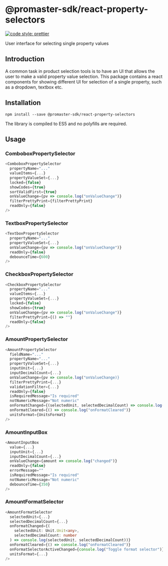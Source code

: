 # @promaster-sdk/react-property-selectors

[![code style: prettier][prettier-image]][prettier-url]

User interface for selecting single property values

## Introduction

A common task in product selection tools is to have an UI that allows the user to make a valid property value selection. This package contains a react components for showing different UI for selection of a single property, such as a dropdown, textbox etc.

## Installation

`npm install --save @promaster-sdk/react-property-selectors`

The library is compiled to ES5 and no polyfills are required.

## Usage

### ComboboxPropertySelector

```ts
<ComboboxPropertySelector
  propertyName="..."
  valueItems={...}
  propertyValueSet={...}
  locked={false}
  showCodes={true}
  sortValidFirst={true}
  onValueChange={pv => console.log("onValueChange")}
  filterPrettyPrint={filterPrettyPrint}
  readOnly={false}
/>
```

### TextboxPropertySelector

```ts
<TextboxPropertySelector
  propertyName="..."
  propertyValueSet={...}
  onValueChange={pv => console.log("onValueChange")}
  readOnly={false}
  debounceTime={600}
/>
```

### CheckboxPropertySelector

```ts
<CheckboxPropertySelector
  propertyName="..."
  valueItems={...}
  propertyValueSet={...}
  locked={false}
  showCodes={true}
  onValueChange={pv => console.log("onValueChange")}
  filterPrettyPrint={() => ""}
  readOnly={false}
/>
```

### AmountPropertySelector

```ts
<AmountPropertySelector
  fieldName="..."
  propertyName="..."
  propertyValueSet={...}
  inputUnit={...}
  inputDecimalCount={...}
  onValueChange={pv => console.log("onValueChange)}
  filterPrettyPrint={...}
  validationFilter={...}
  readOnly={false}
  isRequiredMessage="Is required"
  notNumericMessage="Not numeric"
  onFormatChanged={(selectedUnit, selectedDecimalCount) => console.log("onFormatChanged")}
  onFormatCleared={() => console.log("onFormatCleared")}
  unitsFormat={UnitsFormat}
/>
```

### AmountInputBox

```ts
<AmountInputBox
  value={...}
  inputUnit={...}
  inputDecimalCount={...}
  onValueChange={amount => console.log("changed")}
  readOnly={false}
  errorMessage=""
  isRequiredMessage="Is required"
  notNumericMessage="Not numeric"
  debounceTime={350}
/>
```

### AmountFormatSelector

```ts
<AmountFormatSelector
  selectedUnit={...}
  selectedDecimalCount={...}
  onFormatChanged={(
    selectedUnit: Unit.Unit<any>,
    selectedDecimalCount: number
  ) => console.log(selectedUnit, selectedDecimalCount))}
  onFormatCleared={() => console.log("onFormatCleared")}
  onFormatSelectorActiveChanged={console.log("Toggle format selector")}
  unitsFormat={...}
/>
```

[prettier-image]: https://img.shields.io/badge/code_style-prettier-ff69b4.svg?style=flat
[prettier-url]: https://github.com/prettier/prettier
